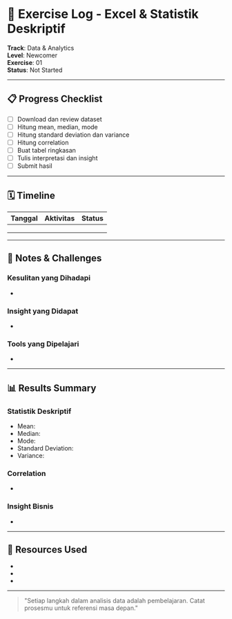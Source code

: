 # 📝 Exercise Log - Excel & Statistik Deskriptif

**Track**: Data & Analytics  
**Level**: Newcomer  
**Exercise**: 01  
**Status**: Not Started  

---

## 📋 Progress Checklist

- [ ] Download dan review dataset
- [ ] Hitung mean, median, mode
- [ ] Hitung standard deviation dan variance
- [ ] Hitung correlation
- [ ] Buat tabel ringkasan
- [ ] Tulis interpretasi dan insight
- [ ] Submit hasil

---

## 🗓️ Timeline

| Tanggal | Aktivitas | Status |
|---------|-----------|--------|
|         |           |        |
|         |           |        |
|         |           |        |

---

## 💭 Notes & Challenges

### Kesulitan yang Dihadapi
- 

### Insight yang Didapat
- 

### Tools yang Dipelajari
- 

---

## 📊 Results Summary

### Statistik Deskriptif
- Mean: 
- Median: 
- Mode: 
- Standard Deviation: 
- Variance: 

### Correlation
- 

### Insight Bisnis
- 

---

## 🔗 Resources Used

- 
- 
- 

---

> "Setiap langkah dalam analisis data adalah pembelajaran. Catat prosesmu untuk referensi masa depan." 